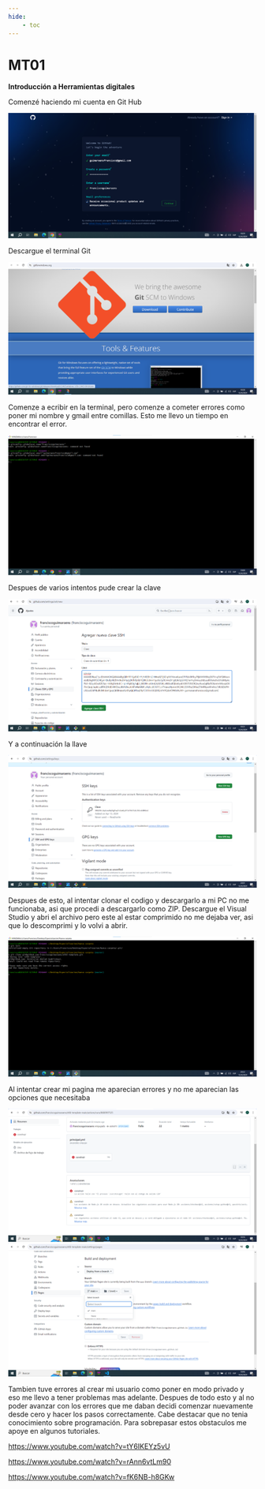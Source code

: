 ```yaml
---
hide:
    - toc
---
```


# MT01

<strong>Introducción a Herramientas digitales</strong>

Comenzé haciendo mi cuenta en Git Hub

![](../images/MT01/capturas/inicio.png)

Descargue el terminal Git

![](../images/MT01/capturas/terminalgit.png)

Comenze a ecribir en la terminal, pero comenze a cometer errores como poner mi nombre y gmail entre comillas. Esto me llevo un tiempo en encontrar el error.

![](../images/MT01/capturas/comandoerror.png)

Despues de varios intentos pude crear la clave

![](../images/MT01/capturas/clave.png)

Y a continuación la llave

![](../images/MT01/capturas/llave.png)

Despues de esto, al intentar clonar el codigo y descargarlo a mi PC no me funcionaba, asi que procedi a descargarlo como ZIP. 
Descargue el Visual Studio y abri el archivo pero este al estar comprimido no me dejaba ver, asi que lo descomprimi y lo volvi a abrir.

![](../images/MT01/capturas/clonar.png)

Al intentar crear mi pagina me aparecian errores y no me aparecian las opciones que necesitaba 

![](../images/MT01/capturas/error2.png)
![](../images/MT01/capturas/opcion.png)

Tambien tuve errores al crear mi usuario como poner en modo privado y eso me llevo a tener problemas mas adelante.
Despues de todo esto y al no poder avanzar con los errores que me daban decidi comenzar nuevamente desde cero y hacer los pasos correctamente.
Cabe destacar que no tenia conocimiento sobre programación.
Para sobrepasar estos obstaculos me apoye en algunos tutoriales.

https://www.youtube.com/watch?v=tY6IKEYz5vU

https://www.youtube.com/watch?v=rAnn6vtLm90

https://www.youtube.com/watch?v=fK6NB-h8GKw
